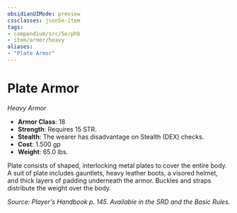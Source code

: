 ```yaml
---
obsidianUIMode: preview
cssclasses: json5e-item
tags:
- compendium/src/5e/phb
- item/armor/heavy
aliases: 
- "Plate Armor"
---
```

# Plate Armor
*Heavy Armor*  

- **Armor Class**: 18
- **Strength**: Requires 15 STR.
- **Stealth**: The wearer has disadvantage on Stealth (DEX) checks.
- **Cost**: 1.500 gp
- **Weight**: 65.0 lbs.

Plate consists of shaped, interlocking metal plates to cover the entire body. A suit of plate includes gauntlets, heavy leather boots, a visored helmet, and thick layers of padding underneath the armor. Buckles and straps distribute the weight over the body.

*Source: Player's Handbook p. 145. Available in the SRD and the Basic Rules.*